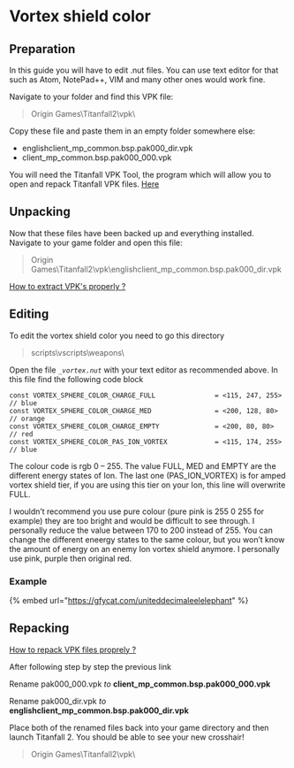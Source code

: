 # Vortex shield color

## Preparation

In this guide you will have to edit .nut files. You can use text editor for that such as Atom, NotePad++, VIM and many other ones would work fine.

Navigate to your folder and find this VPK file:

> Origin Games\Titanfall2\vpk\

Copy these file and paste them in an empty folder somewhere else:

* englishclient\_mp\_common.bsp.pak000\_dir.vpk
* client\_mp\_common.bsp.pak000\_000.vpk

You will need the Titanfall VPK Tool, the program which will allow you to open and repack Titanfall VPK files. [Here](https://noskill.gitbook.io/titanfall2/how-to-start-modding/modding-tools)

## Unpacking

Now that these files have been backed up and everything installed. Navigate to your game folder and open this file:

> Origin Games\Titanfall2\vpk\englishclient\_mp\_common.bsp.pak000\_dir.vpk

[How to extract VPK's properly ?](https://noskill.gitbook.io/titanfall2/how-to-start-modding/how-to-backup-extract-and-repack)

## Editing

To edit the vortex shield color you need to go this directory

> scripts\vscripts\weapons\

Open the file _`_vortex.nut`_ with your text editor as recommended above. In this file find the following code block

```text
const VORTEX_SPHERE_COLOR_CHARGE_FULL               = <115, 247, 255>   // blue
const VORTEX_SPHERE_COLOR_CHARGE_MED                = <200, 128, 80>    // orange
const VORTEX_SPHERE_COLOR_CHARGE_EMPTY              = <200, 80, 80>     // red
const VORTEX_SPHERE_COLOR_PAS_ION_VORTEX            = <115, 174, 255>   // blue
```

The colour code is rgb 0 – 255. The value FULL, MED and EMPTY are the different energy states of Ion. The last one \(PAS\_ION\_VORTEX\) is for amped vortex shield tier, if you are using this tier on your Ion, this line will overwrite FULL.

I wouldn’t recommend you use pure colour \(pure pink is 255 0 255 for example\) they are too bright and would be difficult to see through. I personally reduce the value between 170 to 200 instead of 255. You can change the different eneergy states to the same colour, but you won’t know the amount of energy on an enemy Ion vortex shield anymore. I personally use pink, purple then original red.

### Example

{% embed url="https://gfycat.com/uniteddecimaleelelephant" %}

## Repacking

[How to repack VPK files proprely ?](https://noskill.gitbook.io/titanfall2/how-to-start-modding/how-to-backup-extract-and-repack)

After following step by step the previous link

Rename pak000\_000.vpk _to_ **client\_mp\_common.bsp.pak000\_000.vpk**

Rename pak000\_dir.vpk _to_ **englishclient\_mp\_common.bsp.pak000\_dir.vpk**

Place both of the renamed files back into your game directory and then launch Titanfall 2. You should be able to see your new crosshair!

> Origin Games\Titanfall2\vpk\

